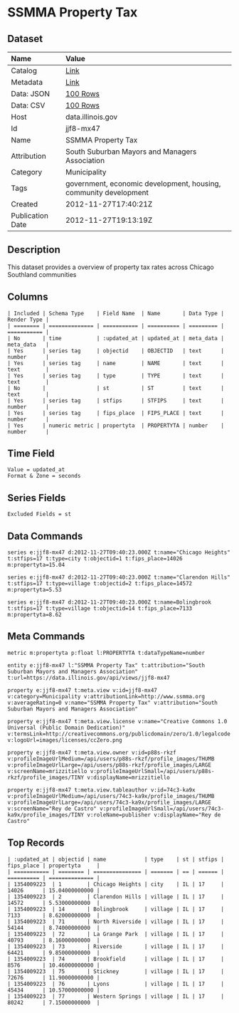 # SSMMA Property Tax

## Dataset

| Name | Value |
| :--- | :---- |
| Catalog | [Link](https://catalog.data.gov/dataset/ssmma-property-tax-29d46) |
| Metadata | [Link](https://data.illinois.gov/api/views/jjf8-mx47) |
| Data: JSON | [100 Rows](https://data.illinois.gov/api/views/jjf8-mx47/rows.json?max_rows=100) |
| Data: CSV | [100 Rows](https://data.illinois.gov/api/views/jjf8-mx47/rows.csv?max_rows=100) |
| Host | data.illinois.gov |
| Id | jjf8-mx47 |
| Name | SSMMA Property Tax |
| Attribution | South Suburban Mayors and Managers Association |
| Category | Municipality |
| Tags | government, economic development, housing, community development |
| Created | 2012-11-27T17:40:21Z |
| Publication Date | 2012-11-27T19:13:19Z |

## Description

This dataset provides a overview of property tax rates across Chicago Southland communities

## Columns

```ls
| Included | Schema Type    | Field Name  | Name       | Data Type | Render Type |
| ======== | ============== | =========== | ========== | ========= | =========== |
| No       | time           | :updated_at | updated_at | meta_data | meta_data   |
| Yes      | series tag     | objectid    | OBJECTID   | text      | number      |
| Yes      | series tag     | name        | NAME       | text      | text        |
| Yes      | series tag     | type        | TYPE       | text      | text        |
| No       |                | st          | ST         | text      | text        |
| Yes      | series tag     | stfips      | STFIPS     | text      | number      |
| Yes      | series tag     | fips_place  | FIPS_PLACE | text      | number      |
| Yes      | numeric metric | propertyta  | PROPERTYTA | number    | number      |
```

## Time Field

```ls
Value = updated_at
Format & Zone = seconds
```

## Series Fields

```ls
Excluded Fields = st
```

## Data Commands

```ls
series e:jjf8-mx47 d:2012-11-27T09:40:23.000Z t:name="Chicago Heights" t:stfips=17 t:type=city t:objectid=1 t:fips_place=14026 m:propertyta=15.04

series e:jjf8-mx47 d:2012-11-27T09:40:23.000Z t:name="Clarendon Hills" t:stfips=17 t:type=village t:objectid=2 t:fips_place=14572 m:propertyta=5.53

series e:jjf8-mx47 d:2012-11-27T09:40:23.000Z t:name=Bolingbrook t:stfips=17 t:type=village t:objectid=14 t:fips_place=7133 m:propertyta=8.62
```

## Meta Commands

```ls
metric m:propertyta p:float l:PROPERTYTA t:dataTypeName=number

entity e:jjf8-mx47 l:"SSMMA Property Tax" t:attribution="South Suburban Mayors and Managers Association" t:url=https://data.illinois.gov/api/views/jjf8-mx47

property e:jjf8-mx47 t:meta.view v:id=jjf8-mx47 v:category=Municipality v:attributionLink=http://www.ssmma.org v:averageRating=0 v:name="SSMMA Property Tax" v:attribution="South Suburban Mayors and Managers Association"

property e:jjf8-mx47 t:meta.view.license v:name="Creative Commons 1.0 Universal (Public Domain Dedication)" v:termsLink=http://creativecommons.org/publicdomain/zero/1.0/legalcode v:logoUrl=images/licenses/ccZero.png

property e:jjf8-mx47 t:meta.view.owner v:id=p88s-rkzf v:profileImageUrlMedium=/api/users/p88s-rkzf/profile_images/THUMB v:profileImageUrlLarge=/api/users/p88s-rkzf/profile_images/LARGE v:screenName=mrizzitiello v:profileImageUrlSmall=/api/users/p88s-rkzf/profile_images/TINY v:displayName=mrizzitiello

property e:jjf8-mx47 t:meta.view.tableauthor v:id=74c3-ka9x v:profileImageUrlMedium=/api/users/74c3-ka9x/profile_images/THUMB v:profileImageUrlLarge=/api/users/74c3-ka9x/profile_images/LARGE v:screenName="Rey de Castro" v:profileImageUrlSmall=/api/users/74c3-ka9x/profile_images/TINY v:roleName=publisher v:displayName="Rey de Castro"
```

## Top Records

```ls
| :updated_at | objectid | name            | type    | st | stfips | fips_place | propertyta     | 
| =========== | ======== | =============== | ======= | == | ====== | ========== | ============== | 
| 1354009223  | 1        | Chicago Heights | city    | IL | 17     | 14026      | 15.04000000000 | 
| 1354009223  | 2        | Clarendon Hills | village | IL | 17     | 14572      | 5.53000000000  | 
| 1354009223  | 14       | Bolingbrook     | village | IL | 17     | 7133       | 8.62000000000  | 
| 1354009223  | 71       | North Riverside | village | IL | 17     | 54144      | 8.74000000000  | 
| 1354009223  | 72       | La Grange Park  | village | IL | 17     | 40793      | 8.16000000000  | 
| 1354009223  | 73       | Riverside       | village | IL | 17     | 64421      | 9.85000000000  | 
| 1354009223  | 74       | Brookfield      | village | IL | 17     | 8576       | 10.46000000000 | 
| 1354009223  | 75       | Stickney        | village | IL | 17     | 72676      | 11.90000000000 | 
| 1354009223  | 76       | Lyons           | village | IL | 17     | 45434      | 10.57000000000 | 
| 1354009223  | 77       | Western Springs | village | IL | 17     | 80242      | 7.15000000000  | 
```